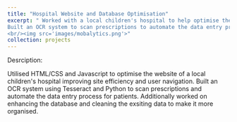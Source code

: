```yaml
---
title: "Hospital Website and Database Optimisation"
excerpt: " Worked with a local children's hospital to help optimise their website and improve efficiency.
Built an OCR system to scan prescriptions to automate the data entry process.
<br/><img src='images/mobalytics.png'>"
collection: projects
---
```

Desrciption:

Utilised HTML/CSS and Javascript to optimise the website of a local children's hospital improving site efficiency and user navigation. 
Built an OCR system using Tesseract and Python to scan prescriptions and automate the data entry process for patients. Additionally worked on enhancing the database and cleaning the exsiting data to make it more organised.

